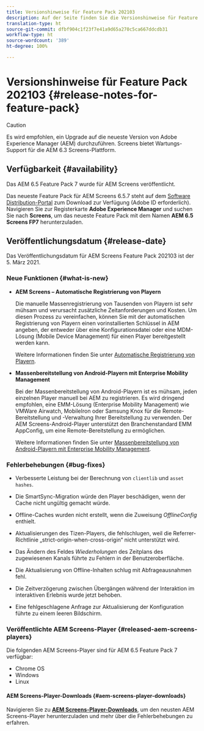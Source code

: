 ```yaml
---
title: Versionshinweise für Feature Pack 202103
description: Auf der Seite finden Sie die Versionshinweise für Feature Pack 202103.
translation-type: ht
source-git-commit: dfbf904c1f23f7e41a9d65a270c5ca667ddcdb31
workflow-type: ht
source-wordcount: '389'
ht-degree: 100%

---
```



# Versionshinweise für Feature Pack 202103 {#release-notes-for-feature-pack}

>[!CAUTION]
>Es wird empfohlen, ein Upgrade auf die neueste Version von Adobe Experience Manager (AEM) durchzuführen. Screens bietet Wartungs-Support für die AEM 6.3 Screens-Plattform.

## Verfügbarkeit {#availability}

Das AEM 6.5 Feature Pack 7 wurde für AEM Screens veröffentlicht.

Das neueste Feature Pack für AEM Screens 6.5.7 steht auf dem [Software Distribution-Portal](https://experience.adobe.com/#/downloads/content/software-distribution/en/aem.html) zum Download zur Verfügung (Adobe ID erforderlich). Navigieren Sie zur Registerkarte **Adobe Experience Manager** und suchen Sie nach **Screens**, um das neueste Feature Pack mit dem Namen **AEM 6.5 Screens FP7** herunterzuladen.

## Veröffentlichungsdatum {#release-date}

Das Veröffentlichungsdatum für AEM Screens Feature Pack 202103 ist der 5. März 2021.

### Neue Funktionen {#what-is-new}

* **AEM Screens – Automatische Registrierung von Playern**

   Die manuelle Massenregistrierung von Tausenden von Playern ist sehr mühsam und verursacht zusätzliche Zeitanforderungen und Kosten. Um diesen Prozess zu vereinfachen, können Sie mit der automatischen Registrierung von Playern einen vorinstallierten Schlüssel in AEM angeben, der entweder über eine Konfigurationsdatei oder eine MDM-Lösung (Mobile Device Management) für einen Player bereitgestellt werden kann.

   Weitere Informationen finden Sie unter [Automatische Registrierung von Playern](/help/user-guide/auto-registration-players.md).


* **Massenbereitstellung von Android-Playern mit Enterprise Mobility Management**

   Bei der Massenbereitstellung von Android-Playern ist es mühsam, jeden einzelnen Player manuell bei AEM zu registrieren. Es wird dringend empfohlen, eine EMM-Lösung (Enterprise Mobility Management) wie VMWare Airwatch, MobileIron oder Samsung Knox für die Remote-Bereitstellung und -Verwaltung Ihrer Bereitstellung zu verwenden. Der AEM Screens-Android-Player unterstützt den Branchenstandard EMM AppConfig, um eine Remote-Bereitstellung zu ermöglichen.

   Weitere Informationen finden Sie unter [Massenbereitstellung von Android-Playern mit Enterprise Mobility Management](/help/user-guide/using-emm-bulkprovision-android-player.md).


### Fehlerbehebungen {#bug-fixes}

* Verbesserte Leistung bei der Berechnung von `clientlib` und `asset hashes`.

* Die SmartSync-Migration würde den Player beschädigen, wenn der Cache nicht ungültig gemacht würde.

* Offline-Caches wurden nicht erstellt, wenn die Zuweisung *OfflineConfig* enthielt.

* Aktualisierungen des Tizen-Players, die fehlschlugen, weil die Referrer-Richtlinie „strict-origin-when-cross-origin“ nicht unterstützt wird.

* Das Ändern des Feldes *Wiederholungen* des Zeitplans des zugewiesenen Kanals führte zu Fehlern in der Benutzeroberfläche.

* Die Aktualisierung von Offline-Inhalten schlug mit Abfrageausnahmen fehl.

* Die Zeitverzögerung zwischen Übergängen während der Interaktion im interaktiven Erlebnis wurde jetzt behoben.

* Eine fehlgeschlagene Anfrage zur Aktualisierung der Konfiguration führte zu einem leeren Bildschirm.

### Veröffentlichte AEM Screens-Player {#released-aem-screens-players}

Die folgenden AEM Screens-Player sind für AEM 6.5 Feature Pack 7 verfügbar:

* Chrome OS
* Windows
* Linux

#### AEM Screens-Player-Downloads {#aem-screens-player-downloads}

Navigieren Sie zu **[AEM Screens-Player-Downloads](https://download.macromedia.com/screens/index.html)**, um den neusten AEM Screens-Player herunterzuladen und mehr über die Fehlerbehebungen zu erfahren.
